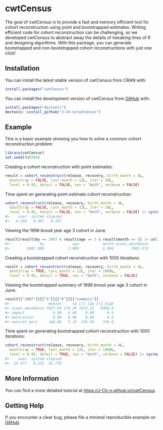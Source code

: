 
<!-- README.md is generated from README.Rmd. Please edit that file -->

# cwtCensus

<!-- badges: start -->

<!-- badges: end -->

The goal of cwtCensus is to provide a fast and memory efficient tool for
cohort reconstruction using point and bootstrapped estimates. Writing
efficient code for cohort reconstruction can be challenging, so we
developed cwtCensus to abstract away the details of tweaking lines of R
and designing algorithms. With this package, you can generate
bootstrapped and non-bootstrapped cohort reconstructions with just one
click!

## Installation

You can install the latest stable version of cwtCensus from CRAN with:

``` r
install.packages("cwtCensus")
```

You can install the development version of cwtCensus from
[GitHub](https://github.com/J-Ch-n/cwtCensus/tree/main) with:

``` r
install.packages("devtools")
devtools::install_github("J-Ch-n/cwtCensus")
```

## Example

This is a basic example showing you how to solve a common cohort
reconstruction problem:

``` r
library(cwtCensus)
set.seed(998784)
```

Creating a cohort reconstruction with point estimates:

``` r
result = cohort_reconstruct(release, recovery, birth_month = 4L,
  bootstrap = FALSE, last_month = 12L, iter = 10L,
  level = 0.95, detail = FALSE, sex = "both", verbose = FALSE)
```

Time spent on generating point estimate cohort reconstruction:

``` r
cohort_reconstruct(release, recovery, birth_month = 4L,
  bootstrap = FALSE, last_month = 12L, iter = 10L,
  level = 0.95, detail = FALSE, sex = "both", verbose = FALSE) |> system.time()
#>    user  system elapsed 
#>   0.290   0.007   0.297
```

Viewing the 1998 brood year age 3 cohort in June:

``` r
result[result$by == 2007 & result$age == 3 & result$month == 6] |> unlist()
#>              by             age           month ocean_abundance 
#>        2007.000           3.000           6.000        7965.572
```

Creating a bootstrapped cohort reconstruction with 1000 iterations:

``` r
result = cohort_reconstruct(release, recovery, birth_month = 4L,
  bootstrap = TRUE, last_month = 12L, iter = 1000L,
  level = 0.95, detail = TRUE, sex = "both", verbose = FALSE)
```

Viewing the bootstrapped summary of 1998 brood year age 3 cohort in
June:

``` r
result[["2007"]][["3"]][["6"]][["summary"]]
#>                  median     sd CrI_low CrI_high
#> ocean_abundance 7927.95 279.29 7413.22   8499.8
#> impact             0.00   0.00    0.00      0.0
#> maturation         0.00   0.00    0.00      0.0
#> natural_mort     146.06   5.15  136.58    156.6
```

Time spent on generating bootstrapped cohort reconstruction with 1000
iterations:

``` r
cohort_reconstruct(release, recovery, birth_month = 4L,
  bootstrap = TRUE, last_month = 12L, iter = 1000L,
  level = 0.95, detail = TRUE, sex = "both", verbose = FALSE) |> system.time()
#>    user  system elapsed 
#>  25.477   0.232  25.776
```

## More Information

You can find a more detailed tutorial at
<https://J-Ch-n.github.io/cwtCensus>.

## Getting Help

If you encounter a clear bug, please file a minimal reproducible example
on [GitHub](https://github.com/J-Ch-n/cwtCensus/issues).
